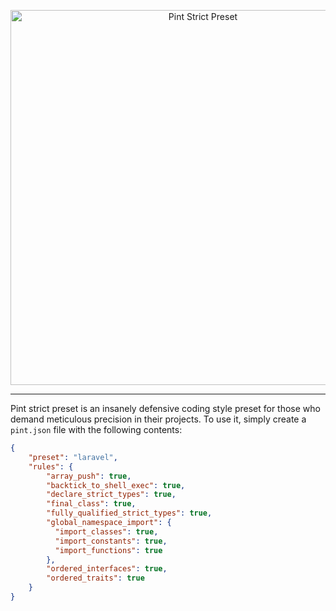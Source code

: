 <p align="center">
    <img src="https://raw.githubusercontent.com/nunomaduro/pint-strict-preset/main/art/banner.png" width="600" alt="Pint Strict Preset">
</p>

------

Pint strict preset is an insanely defensive coding style preset for those who demand meticulous precision in their projects. To use it, simply create a `pint.json` file with the following contents:

```json
{
    "preset": "laravel",
    "rules": {
        "array_push": true,
        "backtick_to_shell_exec": true,
        "declare_strict_types": true,
        "final_class": true,
        "fully_qualified_strict_types": true,
        "global_namespace_import": {
          "import_classes": true,
          "import_constants": true,
          "import_functions": true
        },
        "ordered_interfaces": true,
        "ordered_traits": true
    }
}
```

